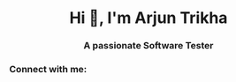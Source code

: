 <h1 align="center">Hi 👋, I'm Arjun Trikha</h1>
<h3 align="center">A passionate Software Tester</h3>

<h3 align="left">Connect with me:</h3>
<p align="left">
</p>
